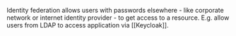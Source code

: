 
Identity federation allows users with passwords elsewhere - like corporate network or internet identity provider - to get access to a resource. E.g. allow users from LDAP to access application via [[Keycloak]]. 